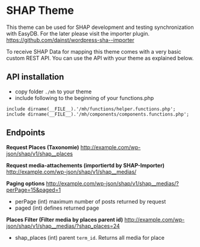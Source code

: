 # SHAP Theme

This theme can be used for SHAP development and testing synchronization with
EasyDB. For the later please visit the importer plugin.
https://github.com/dainst/wordpress-sha--importer

To receive SHAP Data for mapping this theme comes with a very basic
custom REST API. You can use the API with your theme as explained below.


## API installation
- copy folder `./mh` to your theme
- include following to the beginning of your functions.php

```
include dirname(__FILE__).'/mh/functions/helper.functions.php';
include dirname(__FILE__).'/mh/components/components.functions.php';
```

## Endpoints

**Request Places (Taxonomie)**
http://example.com/wp-json/shap/v1/shap__places

**Request media-attachements (importiertd by SHAP-Importer)**
http://example.com/wp-json/shap/v1/shap__medias/

**Paging options**
http://example.com/wp-json/shap/v1/shap__medias/?perPage=15&paged=1

- perPage (int)		maximum number of posts returned by request
- paged (int) 		defines returned page

**Places Filter (Filter media by places parent id)**
http://example.com/wp-json/shap/v1/shap__medias/?shap_places=24

- shap_places (int) 	parent `term_id`. Returns all media for place 
